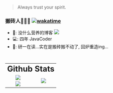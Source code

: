 > Always trust your spirit.


### 搬砖人🧱🧱🧱 [![wakatime](https://wakatime.com/badge/user/a9afa94f-c553-4629-b4b7-88cbcd06c9f1.svg)](https://wakatime.com/@a9afa94f-c553-4629-b4b7-88cbcd06c9f1)

- 📙: 没什么营养的博客 <a href="http://blog.wttch.com"><img src="https://img.shields.io/badge/🌱%20-我的博客-brightness.svg" /></a>
- 💻: 四年 JavaCoder
- 🏫: 研一在读...实在是搬砖搬不动了, 回炉重造ing...


<br/>


<table style="border:none;font-size:0.92em;">  
  <tr>
    <td style="border:none;" align="center" colspan=2>
    <font style="font-size:25px"><strong> Github Stats </strong></font>
    </td>
  </tr>
  <tr>
  <td style="border:none;" align="center">
    <img src="https://github-readme-stats.vercel.app/api?username=wttch96&count_private=true&show_icons=true&hide=contribs&include_all_commits=true&theme=vue"/>
  </td>
  <td style="border:none;" align="center" rowspan=2>
    <img src="https://github-readme-stats.vercel.app/api/wakatime?username=wttch96&layout=compact"/>
  </td>
  </tr>
  <tr>
  <td style="border:none;" align="center"> 
    <img src="https://github-readme-stats.vercel.app/api/top-langs/?username=wttch96&count_private=true&show_icons=true&hide=contribs&include_all_commits=true&theme=vue"/>
  </td>
  </tr>
</table>




